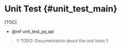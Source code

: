 Unit Test {#unit_test_main}
==============

[TOC]

* @ref unit_test_py_api

>  !! TODO: Documentation about the unit tests !!